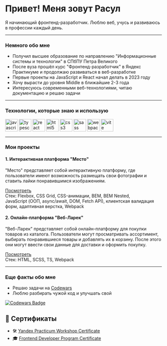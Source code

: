 <div id="header">
  <h1>Привет! Меня зовут Расул</h1>
  <p>Я начинающий фронтенд-разработчик. Люблю веб, учусь и развиваюсь в профессии каждый день.</p>
</div>

---

### Немного обо мне

- Получил высшее образование по направлению "Информационные системы и технологии" в СПбПУ Петра Великого
- После вуза прошёл курс "Фронтенд-разработчик" в Яндекс Практикуме и продолжаю развиваться в веб-разработке
- Первые проекты на JavaScript и React начал делать в 2023 году
- Хочу вырасти до уровня Middle в ближайшие 2-3 года
- Интересуюсь современными веб-технологиями, читаю документацию и решаю задачи

---

### Технологии, которые знаю и использую

<div>
  <img src="https://cdn.jsdelivr.net/gh/devicons/devicon@latest/icons/javascript/javascript-plain.svg" width="40" height="40" alt="javascript"/>
  <img src="https://cdn.jsdelivr.net/gh/devicons/devicon@latest/icons/typescript/typescript-plain.svg" width="40" height="40" alt="typescript"/>
  <img src="https://cdn.jsdelivr.net/gh/devicons/devicon@latest/icons/react/react-original-wordmark.svg" width="40" height="40" alt="react"/>
  <img src="https://cdn.jsdelivr.net/gh/devicons/devicon@latest/icons/html5/html5-plain.svg" width="40" height="40" alt="html5"/>
  <img src="https://cdn.jsdelivr.net/gh/devicons/devicon@latest/icons/css3/css3-plain.svg" width="40" height="40" alt="css3"/>
  <img src="https://cdn.jsdelivr.net/gh/devicons/devicon@latest/icons/sass/sass-original.svg" width="40" height="40" alt="sass"/>
  <img src="https://cdn.jsdelivr.net/gh/devicons/devicon@latest/icons/webpack/webpack-plain.svg" width="40" height="40" alt="webpack"/>
  <img src="https://cdn.jsdelivr.net/gh/devicons/devicon@latest/icons/vitejs/vitejs-plain.svg" width="40" height="40" alt="vite"/>
</div>

---

### Мои проекты

#### 1. Интерактивная платформа "Место"

"Место" представляет собой интерактивную платформу, где пользователи имеют возможность размещать свои фотографии и ставить лайки понравившимся изображениям.

[Посмотреть](https://lordmontroz.github.io/mesto-project-ff/)  
Стек: Flexbox, CSS Grid, CSS-анимации, BEM, BEM Nested, <br> JavaScript (ООП, async/await, DOM, Fetch API), клиентская валидация форм, адаптивная верстка, Webpack

#### 2. Онлайн-платформа "Веб-Ларек"
"Веб-Ларек" представляет собой онлайн-платформу для покупки товаров из каталога. Пользователи могут просматривать ассортимент, выбирать понравившиеся товары и добавлять их в корзину.
После этого они могут ввести свои данные для доставки и оформить покупку.

[Посмотреть](https://lordmontroz.github.io/web-larek-frontend/)  
Стек: HTML, SCSS, TS, Webpack

---

### Еще факты обо мне

- Решаю задачи на [Codewars](https://www.codewars.com/users/LordMontroz)
- Люблю разбирать чужой код и улучшать свой

[![Codewars Badge](https://www.codewars.com/users/LordMontroz/badges/small)](https://www.codewars.com/users/LordMontroz)

## 📜 Сертификаты

- 🛠️ [Yandex Practicum Workshop Certificate](./certificates/yandex-practicum-workshop.pdf)
- 🎓 [Frontend Developer Program Certificate](./certificates/frontend-certificate.pdf)
